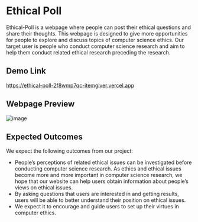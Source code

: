 # Ethical Poll

Ethical-Poll is a webpage where people can post their ethical questions and share their thoughts. This webpage is designed to give more opportunities for people to explore and discuss topics of computer science ethics. Our target user is people who conduct computer science research and aim to help them conduct related ethical research preceding the research.

## Demo Link

https://ethical-poll-2f8wmp7qc-itemgiver.vercel.app

## Webpage Preview

![image](https://user-images.githubusercontent.com/87184009/147063407-30a1c12e-ad67-4869-94d2-1685a8235315.png)

## Expected Outcomes

We expect the following outcomes from our project:
- People’s perceptions of related ethical issues can be investigated before conducting computer science research. As ethics and ethical issues become more and more important in computer science research, we hope that our website can help users obtain information about people’s views on ethical issues.
- By asking questions that users are interested in and getting results, users will be able to better understand their position on ethical issues.
- We expect it to encourage and guide users to set up their virtues in computer ethics.
